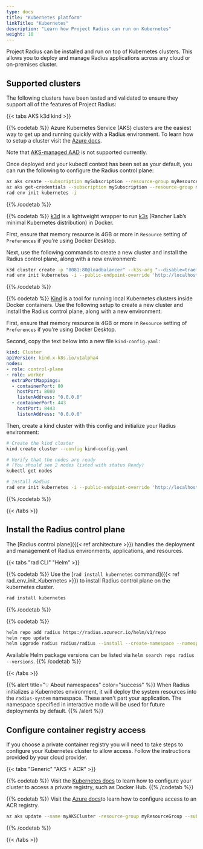 ```yaml
---
type: docs
title: "Kubernetes platform"
linkTitle: "Kubernetes"
description: "Learn how Project Radius can run on Kubernetes"
weight: 10
---
```


Project Radius can be installed and run on top of Kubernetes clusters. This allows you to deploy and manage Radius applications across any cloud or on-premises cluster.

## Supported clusters

The following clusters have been tested and validated to ensure they support all of the features of Project Radius:

{{< tabs AKS k3d kind >}}

{{% codetab %}}
Azure Kubernetes Service (AKS) clusters are the easiest way to get up and running quickly with a Radius environment. To learn how to setup a cluster visit the [Azure docs](https://docs.microsoft.com/azure/aks/learn/quick-kubernetes-deploy-portal?tabs=azure-cli).

Note that [AKS-managed AAD](https://docs.microsoft.com/en-us/azure/aks/managed-aad) is not supported currently.

Once deployed and your kubectl context has been set as your default, you can run the following to configure the Radius control plane:

```bash
az aks create --subscription mySubscription --resource-group myResourceGroup --name myAKSCluster --node-count 1
az aks get-credentials --subscription mySubscription --resource-group myResourceGroup --name myAKSCluster
rad env init kubernetes -i
```
{{% /codetab %}}

{{% codetab %}}
[k3d](https://k3d.io) is a lightweight wrapper to run [k3s](https://github.com/rancher/k3s) (Rancher Lab’s minimal Kubernetes distribution) in Docker. 

First, ensure that memory resource is 4GB or more in `Resource` setting of `Preferences` if you're using Docker Desktop.

Next, use the following commands to create a new cluster and install the Radius control plane, along with a new environment:

```bash
k3d cluster create -p "8081:80@loadbalancer" --k3s-arg "--disable=traefik@server:0"
rad env init kubernetes -i --public-endpoint-override 'http://localhost:8081'
```
{{% /codetab %}}

{{% codetab %}}
[Kind](https://kind.sigs.k8s.io/) is a tool for running local Kubernetes clusters inside Docker containers. Use the following setup to create a new cluster and install the Radius control plane, along with a new environment:

First, ensure that memory resource is 4GB or more in `Resource` setting of `Preferences` if you're using Docker Desktop.

Second, copy the text below into a new file `kind-config.yaml`:
```yaml
kind: Cluster
apiVersion: kind.x-k8s.io/v1alpha4
nodes:
- role: control-plane
- role: worker
  extraPortMappings:
  - containerPort: 80
    hostPort: 8080
    listenAddress: "0.0.0.0"  
  - containerPort: 443
    hostPort: 8443
    listenAddress: "0.0.0.0"
```

Then, create a kind cluster with this config and initialize your Radius environment:
```bash
# Create the kind cluster
kind create cluster --config kind-config.yaml

# Verify that the nodes are ready
# (You should see 2 nodes listed with status Ready)
kubectl get nodes

# Install Radius
rad env init kubernetes -i --public-endpoint-override 'http://localhost:8080'
```
{{% /codetab %}}

{{< /tabs >}}

## Install the Radius control plane

The [Radius control plane]({{< ref architecture >}}) handles the deployment and management of Radius environments, applications, and resources.

{{< tabs "rad CLI" "Helm" >}}

{{% codetab %}}
Use the [`rad install kubernetes` command]({{< ref rad_env_init_Kubernetes >}}) to install Radius control plane on the kubernetes cluster.
```bash
rad install kubernetes
```
{{% /codetab %}}

{{% codetab %}}
```sh
helm repo add radius https://radius.azurecr.io/helm/v1/repo
helm repo update
helm upgrade radius radius/radius --install --create-namespace --namespace radius-system --version {{< param chart_version >}} --wait --timeout 15m0s
```

Available Helm package versions can be listed via `helm search repo radius --versions`.
{{% /codetab %}}

{{< /tabs >}}

{{% alert title="💡 About namespaces" color="success" %}}
When Radius initializes a Kubernetes environment, it will deploy the system resources into the `radius-system` namespace. These aren't part your application. The namespace specified in interactive mode will be used for future deployments by default.
{{% /alert %}}

## Configure container registry access

If you choose a private container registry you will need to take steps to configure your Kubernetes cluster to allow access. Follow the instructions provided by your cloud provider.

{{< tabs "Generic" "AKS + ACR" >}}

{{% codetab %}}
Visit the [Kubernetes docs](https://kubernetes.io/docs/tasks/configure-pod-container/pull-image-private-registry/) to learn how to configure your cluster to access a private registry, such as Docker Hub.
{{% /codetab %}}

{{% codetab %}}
Visit the [Azure docs](https://docs.microsoft.com/azure/aks/cluster-container-registry-integration?tabs=azure-cli)to learn how to configure access to an ACR registry.

```bash
az aks update --name myAKSCluster -resource-group myResourceGroup --subscription mySubscription --attach-acr <acr-name>
```

{{% /codetab %}}

{{< /tabs >}}
